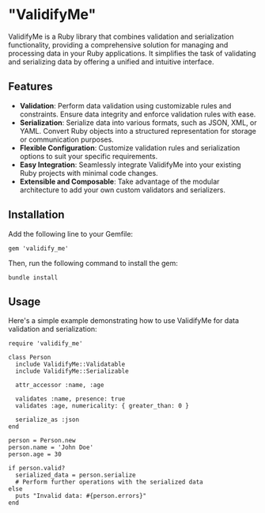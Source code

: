 # "ValidifyMe"

ValidifyMe is a Ruby library that combines validation and serialization functionality, providing a comprehensive solution for managing and processing data in your Ruby applications. It simplifies the task of validating and serializing data by offering a unified and intuitive interface.

## Features

- <b>Validation</b>: Perform data validation using customizable rules and constraints. Ensure data integrity and enforce validation rules with ease. <br>
- <b>Serialization</b>: Serialize data into various formats, such as JSON, XML, or YAML. 
Convert Ruby objects into a structured representation for storage or communication purposes.
- <b>Flexible Configuration</b>: Customize validation rules and serialization options to suit your specific requirements.
- <b>Easy Integration</b>: Seamlessly integrate ValidifyMe into your existing Ruby projects with minimal code changes.
- <b>Extensible and Composable</b>: Take advantage of the modular architecture to add your own custom validators and serializers.

## Installation

Add the following line to your Gemfile:

`gem 'validify_me'`

Then, run the following command to install the gem:

`bundle install`

## Usage

Here's a simple example demonstrating how to use ValidifyMe for data validation and serialization:

```
require 'validify_me'

class Person
  include ValidifyMe::Validatable
  include ValidifyMe::Serializable

  attr_accessor :name, :age

  validates :name, presence: true
  validates :age, numericality: { greater_than: 0 }

  serialize_as :json
end

person = Person.new
person.name = 'John Doe'
person.age = 30

if person.valid?
  serialized_data = person.serialize
  # Perform further operations with the serialized data
else
  puts "Invalid data: #{person.errors}"
end
```
